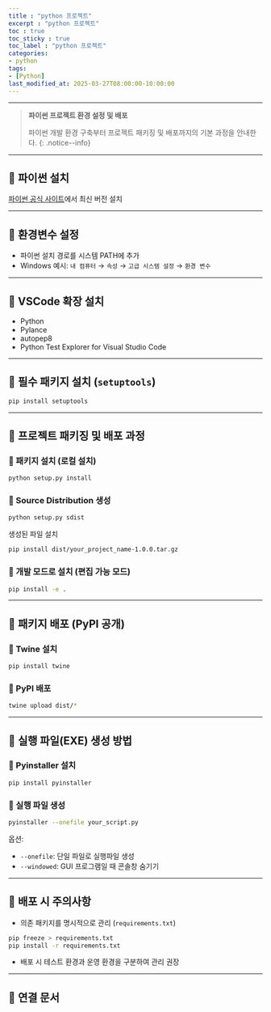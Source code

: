 ```yaml
---
title : "python 프로젝트"
excerpt : "python 프로젝트"
toc : true
toc_sticky : true
toc_label : "python 프로젝트"
categories:
- python
tags:
- [Python]
last_modified_at: 2025-03-27T08:00:00-10:00:00
---
```

  
---
  
> **파이썬 프로젝트 환경 설정 및 배포**  
>
> 파이썬 개발 환경 구축부터 프로젝트 패키징 및 배포까지의 기본 과정을 안내한다. 
{: .notice--info}  

---
  
## 📌 파이썬 설치
[파이썬 공식 사이트](https://www.python.org/)에서 최신 버전 설치

---
  
## 📌 환경변수 설정
- 파이썬 설치 경로를 시스템 PATH에 추가
- Windows 예시: `내 컴퓨터` → `속성` → `고급 시스템 설정` → `환경 변수`

---
  
## 📌 VSCode 확장 설치
- Python
- Pylance
- autopep8
- Python Test Explorer for Visual Studio Code

---
  
## 📌 필수 패키지 설치 (`setuptools`)
  
```bash
pip install setuptools
```

---
  
## 📌 프로젝트 패키징 및 배포 과정
  
### 🎯 패키지 설치 (로컬 설치)
  
```bash
python setup.py install
```
  
### 🎯 Source Distribution 생성
  
```bash
python setup.py sdist
```

생성된 파일 설치
  
```bash
pip install dist/your_project_name-1.0.0.tar.gz
```
  
### 🎯 개발 모드로 설치 (편집 가능 모드)
  
```bash
pip install -e .
```

---
  
## 📌 패키지 배포 (PyPI 공개)
  
### 🎯 Twine 설치
  
```bash
pip install twine
```
  
### 🎯 PyPI 배포
  
```bash
twine upload dist/*
```

---
  
## 📌 실행 파일(EXE) 생성 방법
  
### 🎯 Pyinstaller 설치
  
```bash
pip install pyinstaller
```
  
### 🎯 실행 파일 생성
  
```bash
pyinstaller --onefile your_script.py
```

옵션:
- `--onefile`: 단일 파일로 실행파일 생성
- `--windowed`: GUI 프로그램일 때 콘솔창 숨기기

---
  
## 📌 배포 시 주의사항
- 의존 패키지를 명시적으로 관리 (`requirements.txt`)
  
```bash
pip freeze > requirements.txt
pip install -r requirements.txt
```

- 배포 시 테스트 환경과 운영 환경을 구분하여 관리 권장

---
  
## 📌 연결 문서